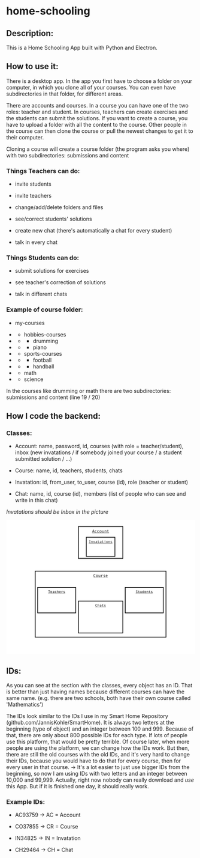 # home-schooling

## Description:

This is a Home Schooling App built with Python and Electron.

## How to use it:

There is a desktop app. In the app you first have to choose a folder on your computer, in which you
clone all of your courses. You can even have subdirectories in that folder, for different areas.

There are accounts and courses. In a course you can have one of the two roles: teacher and student.
In courses, teachers can create exercises and the students can submit the solutions. If you want to
create a course, you have to upload a folder with all the content to the course. Other people in the
course can then clone the course or pull the newest changes to get it to their computer.

Cloning a course will create a course folder (the program asks you where) with two subdirectories:
submissions and content

### Things Teachers can do:

- invite students

- invite teachers

- change/add/delete folders and files

- see/correct students' solutions

- create new chat (there's automatically a chat for every student)

- talk in every chat

### Things Students can do:

- submit solutions for exercises

- see teacher's correction of solutions

- talk in different chats

### Example of course folder:

- my-courses

- - hobbies-courses

- - - drumming

- - - piano

- - sports-courses

- - - football

- - - handball

- - math

- - science

In the courses like drumming or math there are two subdirectories: submissions and content (line 19 / 20)



## How I code the backend:

### Classes:

- Account: name, password, id, courses (with role = teacher/student), inbox (new invatations / if somebody joined
  your course / a student submitted solution / ...)

- Course: name, id, teachers, students, chats

- Invatation: id, from_user, to_user, course (id), role (teacher or student)

- Chat: name, id, course (id), members (list of people who can see and write in this chat)

*Invatations should be Inbox in the picture*

![classes-diagram](diagram.png)


## IDs:

As you can see at the section with the classes, every object has an ID. That is better than just having names because
different courses can have the same name. (e.g. there are two schools, both have their own course called 'Mathematics')

The IDs look similar to the IDs I use in my Smart Home Repository (github.com/JannisKohle/SmartHome).
It is always two letters at the beginning (type of object) and an integer between 100 and 999. Because
of that, there are only about 800 possible IDs for each type. If lots of people use this platform, that would be pretty
terrible. Of course later, when more people are using the platform, we can change how the IDs work. But then, there
are still the old courses with the old IDs, and it's very hard to change their IDs, because you would have to do that for
every course, then for every user in that course. -> It's a lot easier to just use bigger IDs from the beginning, so
now I am using IDs with two letters and an integer between 10,000 and 99,999.
Actually, right now nobody can really download and *use* this App. But if it is finished one day, it should really work.

### Example IDs:

- AC93759 -> AC = Account

- CO37855 -> CR = Course

- IN34825 -> IN = Invatation

- CH29464 -> CH = Chat
